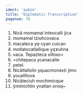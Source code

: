 ```yaml
---
ident: 'aubin'
title: 'Diplomatic Transcription'
pagenum: 78
---
```

1.	Nicã momamal inteocalli ỹca
2.	momamal tziuhcovaca
3.	macateca yqᵕcyan cuican
4.	motlatocatlallique yqɤuhna 
5.	vaca. Tepazteca xilloxo=
6.	=chitepaca ycanacalte
7.	petel.
8.	Nicãtlallolin yquacmonexti ỹmo
9.	youallitova
10.	 Nicãteciuh mochimicque
11.	 ỹmimichtin ynatlan onoq~
